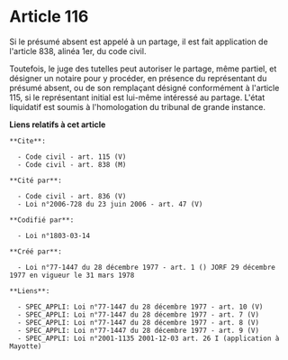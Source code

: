 # Article 116

Si le présumé absent est appelé à un partage, il est fait application de l'article 838, alinéa 1er, du code civil.

Toutefois, le juge des tutelles peut autoriser le partage, même partiel, et désigner un notaire pour y procéder, en présence
du représentant du présumé absent, ou de son remplaçant désigné conformément à l'article 115, si le représentant initial est
lui-même intéressé au partage. L'état liquidatif est soumis à l'homologation du tribunal de grande instance.

**Liens relatifs à cet article**

	**Cite**:

	  - Code civil - art. 115 (V)
	  - Code civil - art. 838 (M)

	**Cité par**:

	  - Code civil - art. 836 (V)
	  - Loi n°2006-728 du 23 juin 2006 - art. 47 (V)

	**Codifié par**:

	  - Loi n°1803-03-14

	**Créé par**:

	  - Loi n°77-1447 du 28 décembre 1977 - art. 1 () JORF 29 décembre 1977 en vigueur le 31 mars 1978

	**Liens**:

	  - SPEC_APPLI: Loi n°77-1447 du 28 décembre 1977 - art. 10 (V)
	  - SPEC_APPLI: Loi n°77-1447 du 28 décembre 1977 - art. 7 (V)
	  - SPEC_APPLI: Loi n°77-1447 du 28 décembre 1977 - art. 8 (V)
	  - SPEC_APPLI: Loi n°77-1447 du 28 décembre 1977 - art. 9 (V)
	  - SPEC_APPLI: Loi n°2001-1135 2001-12-03 art. 26 I (application à Mayotte)
